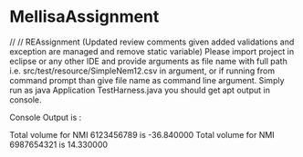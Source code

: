 # MellisaAssignment

// 
// REAssignment (Updated review comments given added validations and exception are managed and remove static variable)
Please import project in eclipse or any other IDE and provide arguments as file name with full path i.e. src/test/resource/SimpleNem12.csv in argument, or if running from command prompt than give file name as command line argument. Simply run as java Application TestHarness.java you should get apt output in console.

Console Output is :

Total volume for NMI 6123456789 is -36.840000
Total volume for NMI 6987654321 is 14.330000
